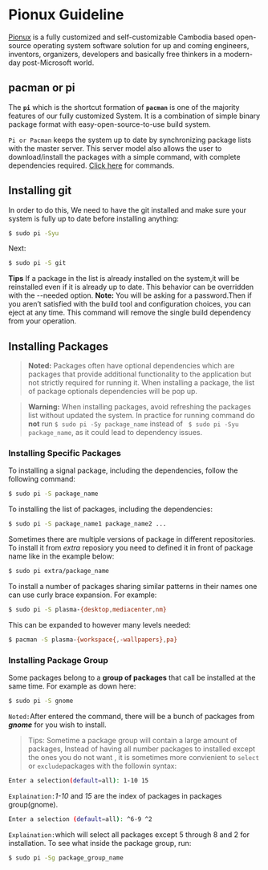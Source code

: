 # Pionux Guideline
[Pionux](https://pionux.org) is a fully customized and self-customizable Cambodia based open-source operating system software solution for up and coming engineers, inventors, organizers, developers and basically free thinkers in a modern-day post-Microsoft world.
## pacman or pi
The **`pi`** which is the shortcut formation of **`pacman`** is one of the majority features of our fully customized System. It is a combination of simple binary package format with easy-open-source-to-use build system.

`Pi or Pacman` keeps the system up to date by synchronizing package lists with the master server. This server model also allows the user to download/install the packages with a simple command, with complete dependencies required. [Click here]() for commands.

## Installing git
In order to do this, We need to have the git installed and make sure your system is fully up to date before installing anything:

```sh
$ sudo pi -Syu 
```
Next:
```sh
$ sudo pi -S git
```
**Tips** If a package in the list is already installed on the system,it will be reinstalled even if it is already up to date. This behavior can be overridden with the --needed option.
**Note:** You will be asking for a password.Then if you aren’t satisfied with the build tool and configuration choices, you can eject at any time. This command will remove the single build dependency from your operation.

## Installing Packages


> **Noted:** Packages often have optional dependencies which are packages that provide additional functionality to the application but not strictly required for running it. When installing a package, the list of package optionals dependencies will be pop up.

> **Warning:** When installing packages, avoid refreshing the packages list without updated the system. In practice for running command  do **not** run ```$ sudo pi -Sy package_name``` instead of ``` $ sudo pi -Syu package_name```, as it could lead to dependency issues.

### Installing Specific Packages
To installing a signal package, including the dependencies, follow the following command:
```sh
$ sudo pi -S package_name
```
To installing the list of packages, including the dependencies:
```sh
$ sudo pi -S package_name1 package_name2 ...
```
Sometimes there are multiple versions of package in different repositories. To install it from *extra* reposiory you need to defined it in front of package name like in the example below:
```sh
$ sudo pi extra/package_name
```
To install a number of packages sharing similar patterns in their names one can use curly brace expansion. For example:
```sh
$ sudo pi -S plasma-{desktop,mediacenter,nm}
```
This can be expanded to however many levels needed:
```sh
$ pacman -S plasma-{workspace{,-wallpapers},pa}
```
### Installing Package Group
Some packages belong to a **group of packages** that call be installed at the same time. For example as down here:
```sh
$ sudo pi -S gnome
```
```Noted:```After entered the command, there will be a bunch of packages from ***gnome*** for you wish to install.
> Tips: Sometime a package group will contain a large amount of packages, Instead of having all number packages to installed except the ones you do not want , it is sometimes more convienient to `select` or `exclude`packages with the followin syntax:
```sh
Enter a selection(default=all): 1-10 15
```
`Explaination:`*1-10* and *15* are the index of packages in packages group(gnome).
```sh
Enter a selection (default=all): ^6-9 ^2
```
`Explaination:`which will select all packages except 5 through 8 and 2 for installation.
To see what inside the package group, run:
```sh
$ sudo pi -Sg package_group_name
```




